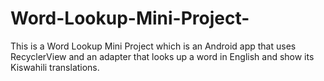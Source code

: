 # Word-Lookup-Mini-Project-
This is a Word Lookup Mini Project which is an Android app that uses RecyclerView and an adapter that looks up a word in English and show its Kiswahili translations.

